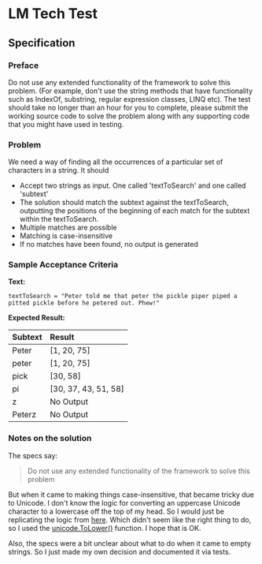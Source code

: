 # LM Tech Test

## Specification

### Preface

Do not use any extended functionality of the framework to solve this problem. (For example, don't use the string methods
that have functionality such as IndexOf, substring, regular expression classes, LINQ etc). The test should take no
longer than an hour for you to complete, please submit the working source code to solve the problem along with any
supporting code that you might have used in testing.

### Problem

We need a way of finding all the occurrences of a particular set of characters in a string. It should

* Accept two strings as input. One called 'textToSearch' and one called 'subtext'
* The solution should match the subtext against the textToSearch, outputting the positions of the beginning of each
  match for the subtext within the textToSearch.
* Multiple matches are possible
* Matching is case-insensitive
* If no matches have been found, no output is generated

### Sample Acceptance Criteria

**Text:**

`textToSearch = "Peter told me that peter the pickle piper piped a pitted pickle before he petered out. Phew!"`

**Expected Result:**

| Subtext    | Result               |
| -----------|:---------------------|
| Peter      | [1, 20, 75]          |
| peter      | [1, 20, 75]          |
| pick       | [30, 58]             |
| pi         | [30, 37, 43, 51, 58] |
| z          | No Output          |
| Peterz     | No Output          |

### Notes on the solution

The specs say:

> Do not use any extended functionality of the framework to solve this problem

But when it came to making things case-insensitive, that became tricky due to Unicode. I don't know the logic for
converting an uppercase Unicode character to a lowercase off the top of my head. So I would just be replicating the
logic from [here](https://go.googlesource.com/go/+/go1.16.3/src/unicode/letter.go#207). Which didn't seem like the right
thing to do, so I used the [unicode.ToLower()](https://pkg.go.dev/unicode#ToLower) function. I hope that is OK.

Also, the specs were a bit unclear about what to do when it came to empty strings. So I just made my own decision and
documented it via tests.
